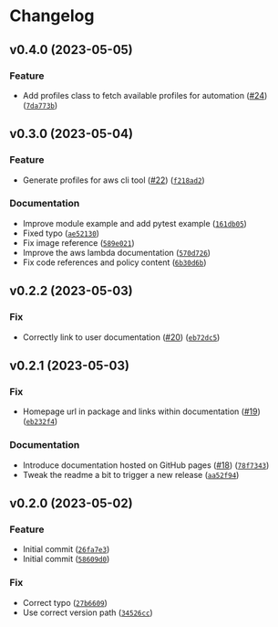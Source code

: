 # Changelog

<!--next-version-placeholder-->

## v0.4.0 (2023-05-05)
### Feature
* Add profiles class to fetch available profiles for automation ([#24](https://github.com/binxio/landingzone-organization/issues/24)) ([`7da773b`](https://github.com/binxio/landingzone-organization/commit/7da773bf22eb6ab616d305dbf24b9fee15af806f))

## v0.3.0 (2023-05-04)
### Feature
* Generate profiles for aws cli tool ([#22](https://github.com/binxio/landingzone-organization/issues/22)) ([`f218ad2`](https://github.com/binxio/landingzone-organization/commit/f218ad22a1cd1377509d3e3b973a53a4f033330e))

### Documentation
* Improve module example and add pytest example ([`161db05`](https://github.com/binxio/landingzone-organization/commit/161db05cac4352a92f3eacbead8bdc527bf5a743))
* Fixed typo ([`ae52130`](https://github.com/binxio/landingzone-organization/commit/ae52130da3caa69ff18761e39f7f93e8c289ea3f))
* Fix image reference ([`589e021`](https://github.com/binxio/landingzone-organization/commit/589e021265a3ab8a25b71273baa0b0e840771094))
* Improve the aws lambda documentation ([`570d726`](https://github.com/binxio/landingzone-organization/commit/570d7266a99803a8e4be5eba1a0befc801d92806))
* Fix code references and policy content ([`6b30d6b`](https://github.com/binxio/landingzone-organization/commit/6b30d6b86875d7f87e408500ecfb8ad038b09194))

## v0.2.2 (2023-05-03)
### Fix
* Correctly link to user documentation ([#20](https://github.com/binxio/landingzone-organization/issues/20)) ([`eb72dc5`](https://github.com/binxio/landingzone-organization/commit/eb72dc51435ef435aec79937ec6d3f71431f2510))

## v0.2.1 (2023-05-03)
### Fix
* Homepage url in package and links within documentation ([#19](https://github.com/binxio/landingzone-organization/issues/19)) ([`eb232f4`](https://github.com/binxio/landingzone-organization/commit/eb232f42a696c1377c1a54e46bc436fc13f097f3))

### Documentation
* Introduce documentation hosted on GitHub pages ([#18](https://github.com/binxio/landingzone-organization/issues/18)) ([`78f7343`](https://github.com/binxio/landingzone-organization/commit/78f7343c679739fc9e7d806e5b9459365213da90))
* Tweak the readme a bit to trigger a new release ([`aa52f94`](https://github.com/binxio/landingzone-organization/commit/aa52f94a4fdc3c02919f6caed66f497206f074c2))

## v0.2.0 (2023-05-02)
### Feature
* Initial commit ([`26fa7e3`](https://github.com/binxio/landingzone-organization/commit/26fa7e3accaf162e7cdd757ad7b86d131ef478f0))
* Initial commit ([`58609d0`](https://github.com/binxio/landingzone-organization/commit/58609d032d9119eb54e7e5cf76c58584178611de))

### Fix
* Correct typo ([`27b6609`](https://github.com/binxio/landingzone-organization/commit/27b6609f7293d86b370c33ed2fd8bfe010de0326))
* Use correct version path ([`34526cc`](https://github.com/binxio/landingzone-organization/commit/34526cca74437c46575befeaa91dc32498e630a3))
